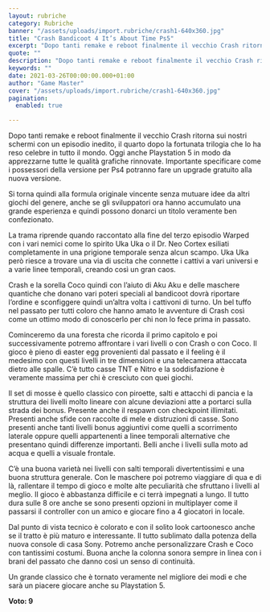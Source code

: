 ```yaml
---
layout: rubriche
category: Rubriche
banner: "/assets/uploads/import.rubriche/crash1-640x360.jpg"
title: "Crash Bandicoot 4 It’s About Time Ps5"
excerpt: "Dopo tanti remake e reboot finalmente il vecchio Crash ritorna sui nostri schermi con un episodio inedito, il quarto dopo la fortunata trilogia che lo ha reso celebre in tutto il mondo. Oggi anche Playstation 5 in modo da apprezzarne tutte le qualità grafiche rinnovate. Importante specificare come i possessori della versione per Ps4 potranno [&hellip"
quote: ""
description: "Dopo tanti remake e reboot finalmente il vecchio Crash ritorna sui nostri schermi con un episodio inedito, il quarto dopo la fortunata trilogia che lo ha reso celebre in tutto il mondo. Oggi anche Playstation 5 in modo da apprezzarne tutte le qualità grafiche rinnovate. Importante specificare come i possessori della versione per Ps4 potranno [&hellip"
keywords: ""
date: 2021-03-26T00:00:00.000+01:00
author: "Game Master"
cover: "/assets/uploads/import.rubriche/crash1-640x360.jpg"
pagination:
  enabled: true

---
```


Dopo tanti remake e reboot finalmente il vecchio Crash ritorna sui nostri schermi con un episodio inedito, il quarto dopo la fortunata trilogia che lo ha reso celebre in tutto il mondo. Oggi anche Playstation 5 in modo da apprezzarne tutte le qualità grafiche rinnovate. Importante specificare come i possessori della versione per Ps4 potranno fare un upgrade gratuito alla nuova versione.

Si torna quindi alla formula originale vincente senza mutuare idee da altri giochi del genere, anche se gli sviluppatori ora hanno accumulato una grande esperienza e quindi possono donarci un titolo veramente ben confezionato.

La trama riprende quando raccontato alla fine del terzo episodio Warped con i vari nemici come lo spirito Uka Uka o il Dr. Neo Cortex esiliati completamente in una prigione temporale senza alcun scampo. Uka Uka però riesce a trovare una via di uscita che connette i cattivi a vari universi e a varie linee temporali, creando così un gran caos.

Crash e la sorella Coco quindi con l’aiuto di Aku Aku e delle maschere quantiche che donano vari poteri speciali al bandicoot dovrà riportare l’ordine e sconfiggere quindi un’altra volta i cattivoni di turno. Un bel tuffo nel passato per tutti coloro che hanno amato le avventure di Crash così come un ottimo modo di conoscerlo per chi non lo fece prima in passato.

Cominceremo da una foresta che ricorda il primo capitolo e poi successivamente potremo affrontare i vari livelli o con Crash o con Coco. Il gioco è pieno di easter egg provenienti dal passato e il feeling è il medesimo con questi livelli in tre dimensioni e una telecamera attaccata dietro alle spalle. C’è tutto casse TNT e Nitro e la soddisfazione è veramente massima per chi è cresciuto con quei giochi.

Il set di mosse è quello classico con piroette, salti e attacchi di pancia e la struttura dei livelli molto lineare con alcune deviazioni atte a portarci sulla strada dei bonus. Presente anche il respawn con checkpoint illimitati. Presenti anche sfide con raccolte di mele e distruzioni di casse. Sono presenti anche tanti livelli bonus aggiuntivi come quelli a scorrimento laterale oppure quelli appartenenti a linee temporali alternative che presentano quindi differenze importanti. Belli anche i livelli sulla moto ad acqua e quelli a visuale frontale.

C’è una buona varietà nei livelli con salti temporali divertentissimi e una buona struttura generale. Con le maschere poi potremo viaggiare di qua e di là, rallentare il tempo di gioco e molte alte peculiarità che sfruttano i livelli al meglio. Il gioco è abbastanza difficile e ci terrà impegnati a lungo. Il tutto dura sulle 8 ore anche se sono presenti opzioni in multiplayer come il passarsi il controller con un amico e giocare fino a 4 giocatori in locale.

Dal punto di vista tecnico è colorato e con il solito look cartoonesco anche se il tratto è più maturo e interessante. Il tutto sublimato dalla potenza della nuova console di casa Sony. Potremo anche personalizzare Crash e Coco con tantissimi costumi. Buona anche la colonna sonora sempre in linea con i brani del passato che danno così un senso di continuità.

Un grande classico che è tornato veramente nel migliore dei modi e che sarà un piacere giocare anche su Playstation 5.

**Voto: 9**